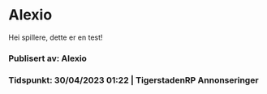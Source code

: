 # **Alexio**

Hei spillere, dette er en test!

### Publisert av: Alexio

### Tidspunkt: 30/04/2023 01:22 | TigerstadenRP Annonseringer
